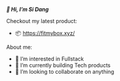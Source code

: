 ***👋 Hi, I’m Si Dang***

Checkout my latest product:
- 📦 https://fitmybox.xyz/

About me:
- 👀 I’m interested in Fullstack
- 🌱 I’m currently building Tech products
- 💞️ I’m looking to collaborate on anything

<!---
quangsi28/quangsi28 is a ✨ special ✨ repository because its `README.md` (this file) appears on your GitHub profile.
You can click the Preview link to take a look at your changes.
--->
